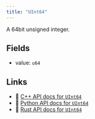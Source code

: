 ```yaml
---
title: "UInt64"
---
```


A 64bit unsigned integer.

## Fields

* value: `u64`

## Links
 * 🌊 [C++ API docs for `UInt64`](https://ref.rerun.io/docs/cpp/stable/structrerun_1_1datatypes_1_1UInt64.html?speculative-link)
 * 🐍 [Python API docs for `UInt64`](https://ref.rerun.io/docs/python/stable/common/datatypes?speculative-link#rerun.datatypes.UInt64)
 * 🦀 [Rust API docs for `UInt64`](https://docs.rs/rerun/latest/rerun/datatypes/struct.UInt64.html?speculative-link)


